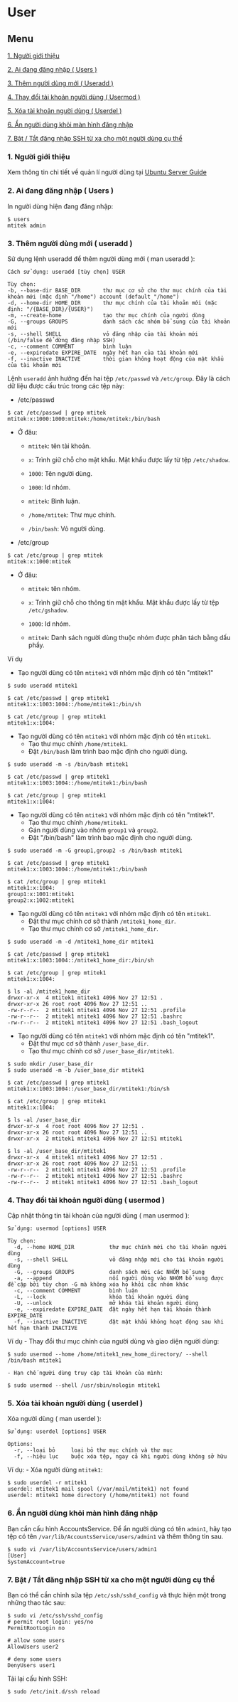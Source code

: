 ﻿# User
## Menu
[1. Người giới thiệu](#NguoiGioiThieu)

[2. Ai đang đăng nhập ( Users )](#Users)

[3. Thêm người dùng mới ( Useradd )](#Useradd)

[4. Thay đổi tài khoản người dùng ( Usermod )](#Usermod)

[5. Xóa tài khoản người dùng ( Userdel )](#Userdel)

[6. Ẩn người dùng khỏi màn hình đăng nhập](#AnNguoiDung)

[7. Bật / Tắt đăng nhập SSH từ xa cho một người dùng cụ thể](#BatTatDangNhapSSH)



<a name="NguoiGioiThieu"></a>
### 1. Người giới thiệu
 Xem thông tin chi tiết về quản lí người dùng tại [Ubuntu Server Guide](https://help.ubuntu.com/ctures/serverguide/user-management.html)

<a name="Users"></a>
### 2. Ai đang đăng nhập ( Users )
In người dùng hiện đang đăng nhập:
```
$ users
mtitek admin
```

<a name="Useradd"></a>
### 3. Thêm người dùng mới ( useradd )
Sử dụng lệnh useradd để thêm người dùng mới ( man useradd ):
```
Cách sử dụng: useradd [tùy chọn] USER

Tùy chọn:
-b, --base-dir BASE_DIR       thư mục cơ sở cho thư mục chính của tài khoản mới (mặc định "/home") account (default "/home")
-d, --home-dir HOME_DIR       thư mục chính của tài khoản mới (mặc định: "/{BASE_DIR}/{USER}")
-m, --create-home             tạo thư mục chính của người dùng
-G, --groups GROUPS           danh sách các nhóm bổ sung của tài khoản mới
-s, --shell SHELL             vỏ đăng nhập của tài khoản mới (/bin/false để dừng đăng nhập SSH)
-c, --comment COMMENT         bình luận
-e, --expiredate EXPIRE_DATE  ngày hết hạn của tài khoản mới
-f, --inactive INACTIVE       thời gian không hoạt động của mật khẩu của tài khoản mới
```

Lệnh `useradd` ảnh hưởng đến hai tệp `/etc/passwd` và `/etc/group`.
Đây là cách dữ liệu được cấu trúc trong các tệp này:
- /etc/passwd
```
$ cat /etc/passwd | grep mtitek
mtitek:x:1000:1000:mtitek:/home/mtitek:/bin/bash
```
    
- Ở đâu:

    - `mtitek`: tên tài khoản.
    
    - `x`: Trình giữ chỗ cho mật khẩu. Mật khẩu được lấy từ tệp `/etc/shadow`.
    
    - `1000`: Tên người dùng.
    
    - `1000`: Id nhóm.
    
    - `mtitek`: Bình luận.
    
    - `/home/mtitek`: Thư mục chính.
    
    - `/bin/bash`: Vỏ người dùng.
    

- /etc/group
```
$ cat /etc/group | grep mtitek
mtitek:x:1000:mtitek
```
- Ở đâu:

    - `mtitek`: tên nhóm.
    
    - `x`: Trình giữ chỗ cho thông tin mật khẩu. Mật khẩu được lấy từ tệp `/etc/gshadow`.
    
    - `1000`: Id nhóm.
    
    - `mtitek`: Danh sách người dùng thuộc nhóm được phân tách bằng dấu phẩy.
    
Ví dụ
- Tạo người dùng có tên `mtitek1` với nhóm mặc định có tên "mtitek1"
```
$ sudo useradd mtitek1

$ cat /etc/passwd | grep mtitek1
mtitek1:x:1003:1004::/home/mtitek1:/bin/sh

$ cat /etc/group | grep mtitek1
mtitek1:x:1004:
```

- Tạo người dùng có tên `mtitek1` với nhóm mặc định có tên `mtitek1`.
    + Tạo thư mục chính `/home/mtitek1`.
    + Đặt `/bin/bash` làm trình bao mặc định cho người dùng.
```
$ sudo useradd -m -s /bin/bash mtitek1

$ cat /etc/passwd | grep mtitek1
mtitek1:x:1003:1004::/home/mtitek1:/bin/bash

$ cat /etc/group | grep mtitek1
mtitek1:x:1004:
```

- Tạo người dùng có tên `mtitek1` với nhóm mặc định có tên "mtitek1".
    + Tạo thư mục chính `/home/mtitek1`.
    + Gán người dùng vào nhóm `group1` và `group2`.
    + Đặt "/bin/bash" làm trình bao mặc định cho người dùng.
```
$ sudo useradd -m -G group1,group2 -s /bin/bash mtitek1

$ cat /etc/passwd | grep mtitek1
mtitek1:x:1003:1004::/home/mtitek1:/bin/bash

$ cat /etc/group | grep mtitek1
mtitek1:x:1004:
group1:x:1001:mtitek1
group2:x:1002:mtitek1
```

- Tạo người dùng có tên `mtitek1` với nhóm mặc định có tên `mtitek1`.
    + Đặt thư mục chính cơ sở thành `/mtitek1_home_dir`.
    + Tạo thư mục chính cơ sở `/mtitek1_home_dir`.
```
$ sudo useradd -m -d /mtitek1_home_dir mtitek1

$ cat /etc/passwd | grep mtitek1
mtitek1:x:1003:1004::/mtitek1_home_dir:/bin/sh

$ cat /etc/group | grep mtitek1
mtitek1:x:1004:

$ ls -al /mtitek1_home_dir
drwxr-xr-x  4 mtitek1 mtitek1 4096 Nov 27 12:51 .
drwxr-xr-x 26 root root 4096 Nov 27 12:51 ..
-rw-r--r--  2 mtitek1 mtitek1 4096 Nov 27 12:51 .profile
-rw-r--r--  2 mtitek1 mtitek1 4096 Nov 27 12:51 .bashrc
-rw-r--r--  2 mtitek1 mtitek1 4096 Nov 27 12:51 .bash_logout
```

- Tạo người dùng có tên `mtitek1` với nhóm mặc định có tên "mtitek1".
    + Đặt thư mục cơ sở thành `/user_base_dir`.
    + Tạo thư mục chính cơ sở `/user_base_dir/mtitek1`.
```
$ sudo mkdir /user_base_dir
$ sudo useradd -m -b /user_base_dir mtitek1

$ cat /etc/passwd | grep mtitek1
mtitek1:x:1003:1004::/user_base_dir/mtitek1:/bin/sh

$ cat /etc/group | grep mtitek1
mtitek1:x:1004:

$ ls -al /user_base_dir
drwxr-xr-x  4 root root 4096 Nov 27 12:51 .
drwxr-xr-x 26 root root 4096 Nov 27 12:51 ..
drwxr-xr-x  2 mtitek1 mtitek1 4096 Nov 27 12:51 mtitek1

$ ls -al /user_base_dir/mtitek1
drwxr-xr-x  4 mtitek1 mtitek1 4096 Nov 27 12:51 .
drwxr-xr-x 26 root root 4096 Nov 27 12:51 ..
-rw-r--r--  2 mtitek1 mtitek1 4096 Nov 27 12:51 .profile
-rw-r--r--  2 mtitek1 mtitek1 4096 Nov 27 12:51 .bashrc
-rw-r--r--  2 mtitek1 mtitek1 4096 Nov 27 12:51 .bash_logout
```

<a name="Usermod"></a>
### 4. Thay đổi tài khoản người dùng ( usermod )
Cập nhật thông tin tài khoản của người dùng ( man usermod ):
```
Sử dụng: usermod [options] USER

Tùy chọn:
  -d, --home HOME_DIR           thư mục chính mới cho tài khoản người dùng
  -s, --shell SHELL             vỏ đăng nhập mới cho tài khoản người dùng
  -G, --groups GROUPS           danh sách mới các NHÓM bổ sung
  -a, --append                  nối người dùng vào NHÓM bổ sung được đề cập bởi tùy chọn -G mà không xóa họ khỏi các nhóm khác
  -c, --comment COMMENT         bình luận
  -L, --lock                    khóa tài khoản người dùng
  -U, --unlock                  mở khóa tài khoản người dùng
  -e, --expiredate EXPIRE_DATE  đặt ngày hết hạn tài khoản thành EXPIRE_DATE
  -f, --inactive INACTIVE       đặt mật khẩu không hoạt động sau khi hết hạn thành INACTIVE
```
  
Ví dụ
    - Thay đổi thư mục chính của người dùng và giao diện người dùng:
 ```
 $ sudo usermod --home /home/mtitek1_new_home_directory/ --shell /bin/bash mtitek1
 ```
 
    - Hạn chế người dùng truy cập tài khoản của mình:
```
$ sudo usermod --shell /usr/sbin/nologin mtitek1
```

<a name="Userdel"></a>
### 5. Xóa tài khoản người dùng ( userdel )
Xóa người dùng ( man userdel ):
```
Sử dụng: userdel [options] USER

Options:
  -r, --loại bỏ     loại bỏ thư mục chính và thư mục
  -f, --hiệu lục    buộc xóa tệp, ngay cả khi người dùng không sở hữu
```

Ví dụ:
    - Xóa người dùng `mtitek1`:
```
$ sudo userdel -r mtitek1
userdel: mtitek1 mail spool (/var/mail/mtitek1) not found
userdel: mtitek1 home directory (/home/mtitek1) not found
```

<a name="AnNguoiDung"></a>
### 6. Ẩn người dùng khỏi màn hình đăng nhập
Bạn cần cấu hình AccountsService.
Để ẩn người dùng có tên `admin1`, hãy tạo tệp có tên `/var/lib/AccountsService/users/admin1` và thêm thông tin sau.
```
$ sudo vi /var/lib/AccountsService/users/admin1
[User]
SystemAccount=true
```

<a name="BatTatDangNhapSSH"></a>
### 7. Bật / Tắt đăng nhập SSH từ xa cho một người dùng cụ thể
Bạn có thể cần chỉnh sửa tệp `/etc/ssh/sshd_config` và thực hiện một trong những thao tác sau:
```
$ sudo vi /etc/ssh/sshd_config
# permit root login: yes/no
PermitRootLogin no

# allow some users
AllowUsers user2

# deny some users
DenyUsers user1
```

Tải lại cấu hình SSH:
```
$ sudo /etc/init.d/ssh reload
```
